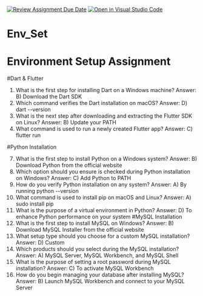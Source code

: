[![Review Assignment Due Date](https://classroom.github.com/assets/deadline-readme-button-22041afd0340ce965d47ae6ef1cefeee28c7c493a6346c4f15d667ab976d596c.svg)](https://classroom.github.com/a/vnsr1XuU)
[![Open in Visual Studio Code](https://classroom.github.com/assets/open-in-vscode-2e0aaae1b6195c2367325f4f02e2d04e9abb55f0b24a779b69b11b9e10269abc.svg)](https://classroom.github.com/online_ide?assignment_repo_id=15631636&assignment_repo_type=AssignmentRepo)
# Env_Set
# Environment Setup Assignment
#Dart & Flutter
1. What is the first step for installing Dart on a Windows machine?
 Answer:
 B) Download the Dart SDK
3. Which command verifies the Dart installation on macOS?
 Answer:
 D) dart --version
4. What is the next step after downloading and extracting the Flutter SDK on Linux?
 Answer:
 B) Update your PATH
5. What command is used to run a newly created Flutter app? 
 Answer:
 C) flutter run

#Python Installation

 7. What is the first step to install Python on a Windows system?
 Answer:
 B) Download Python from the official website
8. Which option should you ensure is checked during Python installation on Windows?
 Answer:
 C) Add Python to PATH
9. How do you verify Python installation on any system?
 Answer:
 A) By running python --version
10. What command is used to install pip on macOS and Linux?
 Answer:
A) sudo install pip
11. What is the purpose of a virtual environment in Python?
 Answer:
D) To enhance Python performance on your system
#MySQL Installation
12. What is the first step to install MySQL on Windows?
 Answer:
B) Download MySQL Installer from the official website
13. What setup type should you choose for a custom MySQL installation?
 Answer:
D) Custom
14. Which products should you select during the MySQL installation?
 Answer:
A) MySQL Server, MySQL Workbench, and MySQL Shell
15. What is the purpose of setting a root password during MySQL installation?
 Answer:
C) To activate MySQL Workbench
16. How do you begin managing your database after installing MySQL?
Answer:
B) Launch MySQL Workbench and connect to your MySQL Server
